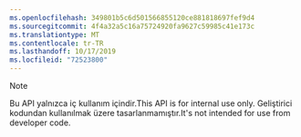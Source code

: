 ```yaml
---
ms.openlocfilehash: 349801b5c6d501566855120ce881818697fef9d4
ms.sourcegitcommit: 4f4a32a5c16a75724920fa9627c59985c41e173c
ms.translationtype: MT
ms.contentlocale: tr-TR
ms.lasthandoff: 10/17/2019
ms.locfileid: "72523800"
---
```

> [!NOTE]
> <span data-ttu-id="07394-101">Bu API yalnızca iç kullanım içindir.</span><span class="sxs-lookup"><span data-stu-id="07394-101">This API is for internal use only.</span></span> <span data-ttu-id="07394-102">Geliştirici kodundan kullanılmak üzere tasarlanmamıştır.</span><span class="sxs-lookup"><span data-stu-id="07394-102">It's not intended for use from developer code.</span></span>
